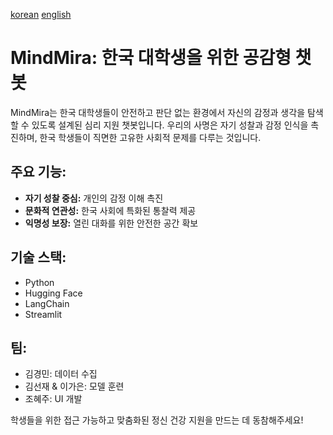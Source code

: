 [korean](README_ko.md) [english](README.md)

# MindMira: 한국 대학생을 위한 공감형 챗봇

MindMira는 한국 대학생들이 안전하고 판단 없는 환경에서 자신의 감정과 생각을 탐색할 수 있도록 설계된 심리 지원 챗봇입니다. 우리의 사명은 자기 성찰과 감정 인식을 촉진하며, 한국 학생들이 직면한 고유한 사회적 문제를 다루는 것입니다.

## 주요 기능:
- **자기 성찰 중심:** 개인의 감정 이해 촉진
- **문화적 연관성:** 한국 사회에 특화된 통찰력 제공
- **익명성 보장:** 열린 대화를 위한 안전한 공간 확보

## 기술 스택:
- Python
- Hugging Face
- LangChain
- Streamlit

## 팀:
- 김경민: 데이터 수집
- 김선재 & 이가은: 모델 훈련
- 조혜주: UI 개발

학생들을 위한 접근 가능하고 맞춤화된 정신 건강 지원을 만드는 데 동참해주세요!
